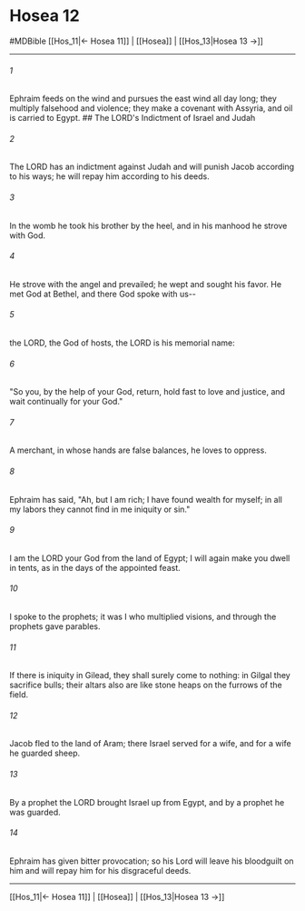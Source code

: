 # Hosea 12
#MDBible
[[Hos_11|← Hosea 11]] | [[Hosea]] | [[Hos_13|Hosea 13 →]]

***

###### 1 
Ephraim feeds on the wind and pursues the east wind all day long; they multiply falsehood and violence; they make a covenant with Assyria, and oil is carried to Egypt. ## The LORD's Indictment of Israel and Judah 

###### 2 
The LORD has an indictment against Judah and will punish Jacob according to his ways; he will repay him according to his deeds. 

###### 3 
In the womb he took his brother by the heel, and in his manhood he strove with God. 

###### 4 
He strove with the angel and prevailed; he wept and sought his favor. He met God at Bethel, and there God spoke with us-- 

###### 5 
the LORD, the God of hosts, the LORD is his memorial name: 

###### 6 
"So you, by the help of your God, return, hold fast to love and justice, and wait continually for your God." 

###### 7 
A merchant, in whose hands are false balances, he loves to oppress. 

###### 8 
Ephraim has said, "Ah, but I am rich; I have found wealth for myself; in all my labors they cannot find in me iniquity or sin." 

###### 9 
I am the LORD your God from the land of Egypt; I will again make you dwell in tents, as in the days of the appointed feast. 

###### 10 
I spoke to the prophets; it was I who multiplied visions, and through the prophets gave parables. 

###### 11 
If there is iniquity in Gilead, they shall surely come to nothing: in Gilgal they sacrifice bulls; their altars also are like stone heaps on the furrows of the field. 

###### 12 
Jacob fled to the land of Aram; there Israel served for a wife, and for a wife he guarded sheep. 

###### 13 
By a prophet the LORD brought Israel up from Egypt, and by a prophet he was guarded. 

###### 14 
Ephraim has given bitter provocation; so his Lord will leave his bloodguilt on him and will repay him for his disgraceful deeds. 

***

[[Hos_11|← Hosea 11]] | [[Hosea]] | [[Hos_13|Hosea 13 →]]
